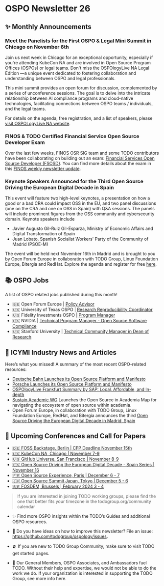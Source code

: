 # OSPO Newsletter 26

## ✨ Monthly Announcements 

### Meet the Panelists for the First OSPO & Legal Mini Summit in Chicago on November 6th

Join us next week in Chicago for an exceptional opportunity, especially if you're attending KubeCon NA and are involved in Open Source Program Offices (OSPOs) or legal teams. 
Don't miss the OSPOlogyLive NA Legal Edition —a unique event dedicated to fostering collaboration and understanding between OSPO and legal professionals.

This mini summit provides an open forum for discussion, complemented by a series of unconference sessions. The goal is to delve into the intricate relationship between AI compliance programs 
and cloud-native technologies, facilitating connections between OSPO teams / individuals, and the legal teams.

For details on the agenda, free registration, and a list of speakers, please [visit OSPOLogyLive NA website](https://community.linuxfoundation.org/events/details/lfhq-ospologylive-na-chapter-presents-legal-ospologylive-north-america-2023/).

### FINOS & TODO Certified Financial Service Open Source Developer Exam

Over the last few weeks, FINOS OSR SIG team and some TODO contributors have been collaborating on building out an exam:  [Financial Services Open Source Developer (FSOSD)](https://training.linuxfoundation.org/certification/finos-open-source-developer-fsosd/). 
You can find more details about the exam in this [FINOS weekly newsletter update](https://www.finos.org/blog/open-source-readiness-weekly-update-18-october-2023).

### Keynote Speakers Announced for the Third Open Source Driving the European Digital Decade in Spain 

This event will feature two high-level keynotes, a presentation on how a good or a bad CRA could impact OSS in the EU, 
and two panel discussions (one on the CRA and one on OSS in Spain) with Q&A sessions. The panels will include prominent 
figures from the OSS community and cybersecurity domain. Keynote speakers include

* Javier Augusto Gil-Ruiz Gil-Esparza, Ministry of Economic Affairs and Digital Transformation of Spain
* Juan Lobato, Spanish Socialist Workers' Party of the Community of Madrid (PSOE-M)

The event will be held next November 16th in Madrid and is brought to you by Open Forum Europe in collaboration with TODO Group, Linux Foundation Europe, Bitergia and RedHat. Explore the agenda and register for free [here](https://openforumeurope.org/event/open-source-driving-the-european-digital-decade-spain/).

## 📚 OSPO Jobs

A list of OSPO related jobs published during this month!

* 🇧🇪 Open Forum Europe | [Policy Advisor](https://openforumeurope.org/join-the-ofe-team-as-a-policy-advisor/)
* 🇺🇸 University of Texas OSPO | [Research Reproducibility Coordinator](https://utaustin.wd1.myworkdayjobs.com/UTstaff/job/UT-MAIN-CAMPUS/Reproducibility-Librarian--UT-Libraries_R_00029488)
* 🇺🇸 Fidelity Investments OSPO | [Program Manager](https://jobs.fidelity.com/job-details/19253175/program-manager-open-source-program-office/)
* 🇺🇸 NVIDIA | [Technical Program Manager - Open Source Software Compliance](https://nvidia.wd5.myworkdayjobs.com/en-US/NVIDIAExternalCareerSite/job/Technical-Program-Manager---Open-Source-Software-Compliance_JR1972680)
* 🇺🇸 Stanford University | [Technical Community Manager in Dean of Research](https://careersearch.stanford.edu/jobs/technical-community-manager-22784)

  
## 📌 ICYMI Industry News and Articles

Here’s what you missed! A summary of the most recent OSPO-related resources:

* [Deutsche Bahn Launches its Open Source Platform and Manifesto](https://opensource.deutschebahn.com/opensource-en)
* [Porsche Launches its Open Source Platform and Manifesto](https://opensource.porsche.com/)
* [OSPOlogyLive Frankfurt Summary by SAP: Local, Affordable, and In-depth](https://blogs.sap.com/2023/10/13/ospologylive-event-in-frankfurt-local-affordable-and-in-depth/)
* [Sustain Academic WG](https://sustainers.github.io/academic-map/intro.html#open-source-in-academia-map) Launches the Open Source in Academia Map for navigating the ecosystem of open source within academia.
* Open Forum Europe, in collaboration with TODO Group, Linux Foundation Europe, RedHat, and Bitergia announces the third [Open Source Driving the European Digital Decade in Madrid, Spain](https://openforumeurope.org/event/open-source-driving-the-european-digital-decade-spain/)

## 📎 Upcoming Conferences and Call for Papers
* [🇩🇪 FOSS Backstage, Berlin | CFP Deadline November 15th](https://24.foss-backstage.de/)
* [🇺🇸 KubeCon NA, Chicago | November 7-9](https://events.linuxfoundation.org/kubecon-cloudnativecon-north-america/register/)
* [🇺🇸 GitHub Universe, San Francisco | November 8-9](https://reg.rainfocus.com/flow/github/universe23/cfp/page/cfslandingpage)
* [🇪🇸 Open Source Driving the European Digital Decade - Spain Series | November 16](https://openforumeurope.org/event/open-source-driving-the-european-digital-decade-spain/)
* [🇫🇷 Open Source Experience, Paris | December 6 - 7](https://www.opensource-experience.com/en/)
* [🇯🇵 Open Source Summit Japan, Tokyo | December 5 - 6](https://events.linuxfoundation.org/open-source-summit-japan/)
* [🇧🇪 FOSDEM, Brussels | February 2024 3 - 4 ](https://fosdem.org/2024/)

> If you are interested in joining TODO working groups, please find the one that better fits your timezone in the todogroup.org/community calendar

* ✨ Find more OSPO insights within the TODO’s Guides and additional OSPO resources.

* 🧐 Do you have ideas on how to improve this newsletter? File an issue: https://github.com/todogroup/ospology/issues.

* 🫂 If you are new to TODO Group Community, make sure to visit TODO get started pages.

* 💚 Our General Members, OSPO Associates, and Ambassadors fuel TODO. Without their help and expertise, we would not be able to do the work we do. If your organization is interested in supporting the TODO Group, see more info here.

